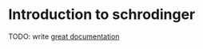 # Introduction to schrodinger

TODO: write [great documentation](http://jacobian.org/writing/what-to-write/)
